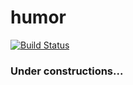 # humor

[![Build Status](https://travis-ci.org/assafey/humor.svg?branch=master)](https://travis-ci.org/assafey/humor)

### Under constructions...